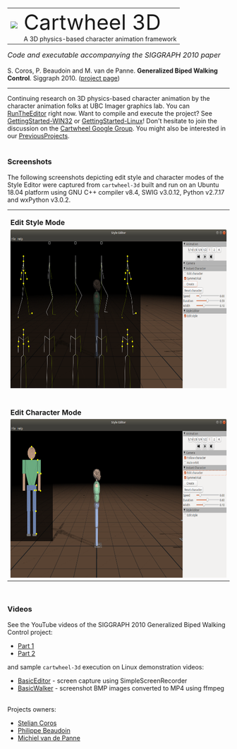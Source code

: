 <!-- allowed_elements ["<div>", "<img>", "<br>", "<table>", "<tr>", "<td>", "<font>", "<i>", "<b>"] -->
 <table border="0" valign="MIDDLE">
  <tr>
   <td>
    <img src="./web/vitruvian-man.jpg" />
   </td>
   <td>
    <font size="8">Cartwheel 3D</font><br>
    A 3D physics-based character animation framework
   </td>
  </tr>
 </table>

 <font size="3"><i>Code and executable accompanying the SIGGRAPH 2010 paper</i></font><br /><br>
S. Coros, P. Beaudoin and M. van de Panne. <b>Generalized Biped Walking Control</b>. Siggraph 2010. ([project page](http://cs.ubc.ca/~van/papers/2010-TOG-gbwc/index.html))

---

Continuing research on 3D physics-based character animation by the character animation folks at UBC Imager graphics lab. You can [RunTheEditor](./wiki/RunTheEditor.md) right now. Want to compile and execute the project? See [GettingStarted-WIN32](./wiki/GettingStarted-WIN32.md) or [GettingStarted-Linux](./wiki/GettingStarted-Linux.md)! Don't hesitate to join the discussion on the [Cartwheel Google Group](https://groups.google.com/g/cartwheel-3d?pli=1). You might also be interested in our [PreviousProjects](./wiki/PreviousProjects.md).<br><br>

### Screenshots ###

The following screenshots depicting edit style and character modes of the Style Editor were captured from `cartwheel-3d` built and run on an Ubuntu 18.04 platform using GNU C++ compiler v8.4, SWIG v3.0.12, Python v2.7.17 and wxPython v3.0.2.

 <div margin="0px" align="left">
  <table border="0" valign="MIDDLE">
   <tr>
    <td>
     <br><font size="3"><b>Edit Style Mode</b></font>
    </td>
   </tr>
   <tr>
    <td>
     <img src="./web/editStyleModeScreenshot.png" width="640" height="360" alt="Cartwheel-3d Edit Style Mode Screenshot"/>
    </td>
   </tr>
   <tr>
    <td>
     <br><font size="3"><b><br>Edit Character Mode</b></font>
    </td>
   </tr>
   <tr>
    <td>
     <img src="./web/editCharacterModeScreenshot.png" width="640" height="360" alt="Cartwheel-3d Edit Character Mode Screenshot"/>
    </td>
   </tr>
  </table>
 </div><br>

### Videos ###

See the YouTube videos of the SIGGRAPH 2010 Generalized Biped Walking Control project:

  * [Part 1](https://www.youtube.com/watch?v=lOxeyyooDmw)
  * [Part 2](https://www.youtube.com/watch?v=MHj8RDfyqP0)

and sample `cartwheel-3d` execution on Linux demonstration videos:

  * [BasicEditor](https://youtu.be/pgX6k8qZzKI) - screen capture using SimpleScreenRecorder
  * [BasicWalker](https://youtu.be/6bCgt1Kw17w) - screenshot BMP images converted to MP4 using ffmpeg<BR><RB>

<br>
Projects owners:

 * [Stelian Coros](http://crl.ethz.ch/people/coros/index.html)
 * [Philippe Beaudoin](https://scholar.google.ca/citations?user=SUbqiqwAAAAJ&hl=en)
 * [Michiel van de Panne](http://cs.ubc.ca/~van)
